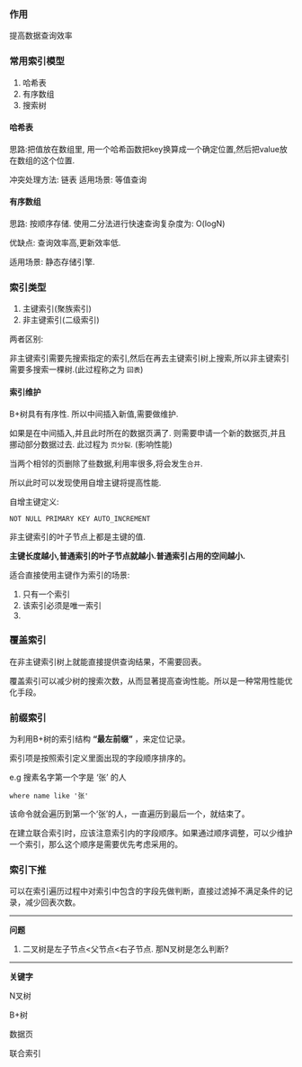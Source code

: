 

### 作用

提高数据查询效率

### 常用索引模型

1. 哈希表
2. 有序数组
3. 搜索树

#### 哈希表 
思路:把值放在数组里, 用一个哈希函数把key换算成一个确定位置,然后把value放在数组的这个位置.

冲突处理方法: 链表
适用场景: 等值查询

#### 有序数组

思路: 按顺序存储. 使用二分法进行快速查询复杂度为: O(logN)

优缺点: 查询效率高,更新效率低. 

适用场景: 静态存储引擎.
   
### 索引类型

1. 主键索引(聚族索引)
2. 非主键索引(二级索引)

两者区别: 

非主键索引需要先搜索指定的索引,然后在再去主键索引树上搜索,所以非主键索引需要多搜索一棵树.(此过程称之为 `回表`)


#### 索引维护

B+树具有有序性. 所以中间插入新值,需要做维护.

如果是在中间插入,并且此时所在的数据页满了. 则需要申请一个新的数据页,并且挪动部分数据过去. 此过程为 `页分裂`. (影响性能)

当两个相邻的页删除了些数据,利用率很多,将会发生`合并`.

所以此时可以发现使用自增主键将提高性能.

自增主键定义: 

~~~
NOT NULL PRIMARY KEY AUTO_INCREMENT
~~~

非主键索引的叶子节点上都是主键的值.

**主键长度越小,普通索引的叶子节点就越小.普通索引占用的空间越小.**

适合直接使用主键作为索引的场景:

1. 只有一个索引
2. 该索引必须是唯一索引
3. 


### 覆盖索引

在非主键索引树上就能直接提供查询结果，不需要回表。

覆盖索引可以减少树的搜索次数，从而显著提高查询性能。所以是一种常用性能优化手段。

### 前缀索引

为利用B+树的索引结构 **“最左前缀”** ，来定位记录。

索引项是按照索引定义里面出现的字段顺序排序的。

e.g 搜素名字第一个字是 ‘张’ 的人
```
where name like '张'
```

该命令就会遍历到第一个‘张’的人，一直遍历到最后一个，就结束了。

在建立联合索引时，应该注意索引内的字段顺序。如果通过顺序调整，可以少维护一个索引，那么这个顺序是需要优先考虑采用的。

### 索引下推

可以在索引遍历过程中对索引中包含的字段先做判断，直接过滤掉不满足条件的记录，减少回表次数。



---

**问题**

1. 二叉树是左子节点<父节点<右子节点. 那N叉树是怎么判断?

---

**关键字**

N叉树

B+树

数据页

联合索引
